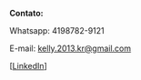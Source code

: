 

**Contato:**

Whatsapp: 4198782-9121  

E-mail: [kelly.2013.kr@gmail.com](mailto:kelly.2013.kr@gmail.com)

[[LinkedIn](https://www.linkedin.com/in/arianekellyribeirodossantos/)]


